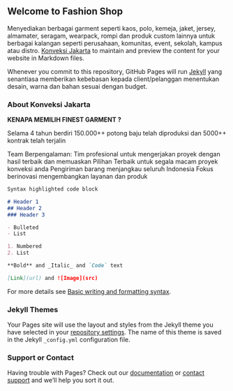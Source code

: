 ## Welcome to Fashion Shop

Menyediakan berbagai garment seperti kaos, polo, kemeja, jaket, jersey, almamater, seragam, wearpack, rompi dan produk custom lainnya untuk berbagai kalangan seperti perusahaan, komunitas, event, sekolah, kampus atau distro. [Konveksi Jakarta](https://finestgarment.com/) to maintain and preview the content for your website in Markdown files.

Whenever you commit to this repository, GitHub Pages will run [Jekyll](https://jekyllrb.com/) yang senantiasa memberikan kebebasan kepada client/pelanggan menentukan desain, warna dan bahan sesuai dengan budget.

### About Konveksi Jakarta

**KENAPA MEMILIH FINEST GARMENT ?**

Selama 4 tahun berdiri 150.000++ potong baju telah diproduksi dan 5000++ kontrak telah terjalin

Team Berpengalaman: Tim profesional untuk mengerjakan proyek dengan hasil terbaik dan memuaskan
Pilihan Terbaik untuk segala macam proyek konveksi anda
Pengiriman barang menjangkau seluruh Indonesia
Fokus berinovasi mengembangkan layanan dan produk

```markdown
Syntax highlighted code block

# Header 1
## Header 2
### Header 3

- Bulleted
- List

1. Numbered
2. List

**Bold** and _Italic_ and `Code` text

[Link](url) and ![Image](src)
```

For more details see [Basic writing and formatting syntax](https://docs.github.com/en/github/writing-on-github/getting-started-with-writing-and-formatting-on-github/basic-writing-and-formatting-syntax).

### Jekyll Themes

Your Pages site will use the layout and styles from the Jekyll theme you have selected in your [repository settings](https://github.com/istiqomahnurul841/Fashion-Shop/settings/pages). The name of this theme is saved in the Jekyll `_config.yml` configuration file.

### Support or Contact

Having trouble with Pages? Check out our [documentation](https://docs.github.com/categories/github-pages-basics/) or [contact support](https://support.github.com/contact) and we’ll help you sort it out.
